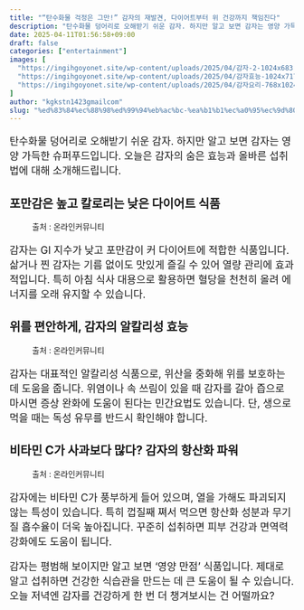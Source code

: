 ```yaml
---
title: "“탄수화물 걱정은 그만!” 감자의 재발견, 다이어트부터 위 건강까지 책임진다"
description: "탄수화물 덩어리로 오해받기 쉬운 감자. 하지만 알고 보면 감자는 영양 가득한 슈퍼푸드입니다. 오늘은 감자의 숨은 효능과 올바른 섭취법에 대해 소개해드립니다."
date: 2025-04-11T01:56:58+09:00
draft: false
categories: ["entertainment"]
images: [
  "https://ingihgoyonet.site/wp-content/uploads/2025/04/감자-2-1024x683.jpg"
  "https://ingihgoyonet.site/wp-content/uploads/2025/04/감자효능-1024x717.jpg"
  "https://ingihgoyonet.site/wp-content/uploads/2025/04/감자요리-768x1024.jpg"
]
author: "kgkstn1423gmailcom"
slug: "%ed%83%84%ec%88%98%ed%99%94%eb%ac%bc-%ea%b1%b1%ec%a0%95%ec%9d%80-%ea%b7%b8%eb%a7%8c-%ea%b0%90%ec%9e%90%ec%9d%98-%ec%9e%ac%eb%b0%9c%ea%b2%ac-%eb%8b%a4%ec%9d%b4%ec%96%b4%ed%8a%b8"
---
```


<p style="font-size:18px">탄수화물 덩어리로 오해받기 쉬운 감자. 하지만 알고 보면 감자는 영양 가득한 슈퍼푸드입니다. 오늘은 감자의 숨은 효능과 올바른 섭취법에 대해 소개해드립니다.</p> <h2 >포만감은 높고 칼로리는 낮은 다이어트 식품</h2> <figure ><img src="https://ingihgoyonet.site/wp-content/uploads/2025/04/감자-2-1024x683.jpg" alt="" /><figcaption >출처 : 온라인커뮤니티</figcaption></figure> <p style="font-size:18px">감자는 GI 지수가 낮고 포만감이 커 다이어트에 적합한 식품입니다. 삶거나 찐 감자는 기름 없이도 맛있게 즐길 수 있어 열량 관리에 효과적입니다. 특히 아침 식사 대용으로 활용하면 혈당을 천천히 올려 에너지를 오래 유지할 수 있습니다.</p> <h2 >위를 편안하게, 감자의 알칼리성 효능</h2> <figure ><img src="https://ingihgoyonet.site/wp-content/uploads/2025/04/감자효능-1024x717.jpg" alt="" style="aspect-ratio:16/9;object-fit:cover"/><figcaption >출처 : 온라인커뮤니티</figcaption></figure> <p style="font-size:18px">감자는 대표적인 알칼리성 식품으로, 위산을 중화해 위를 보호하는 데 도움을 줍니다. 위염이나 속 쓰림이 있을 때 감자를 갈아 즙으로 마시면 증상 완화에 도움이 된다는 민간요법도 있습니다. 단, 생으로 먹을 때는 독성 유무를 반드시 확인해야 합니다.</p> <h2 >비타민 C가 사과보다 많다? 감자의 항산화 파워</h2> <figure ><img src="https://ingihgoyonet.site/wp-content/uploads/2025/04/감자요리-768x1024.jpg" alt="" style="aspect-ratio:16/9;object-fit:cover"/><figcaption >출처 : 온라인커뮤니티</figcaption></figure> <p style="font-size:18px">감자에는 비타민 C가 풍부하게 들어 있으며, 열을 가해도 파괴되지 않는 특성이 있습니다. 특히 껍질째 쪄서 먹으면 항산화 성분과 무기질 흡수율이 더욱 높아집니다. 꾸준히 섭취하면 피부 건강과 면역력 강화에도 도움이 됩니다.</p> <p style="font-size:18px">감자는 평범해 보이지만 알고 보면 ‘영양 만점’ 식품입니다. 제대로 알고 섭취하면 건강한 식습관을 만드는 데 큰 도움이 될 수 있습니다. 오늘 저녁엔 감자를 건강하게 한 번 더 챙겨보시는 건 어떨까요?</p>